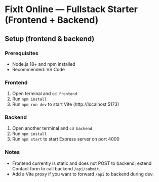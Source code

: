 # FixIt Online — Fullstack Starter (Frontend + Backend)

## Setup (frontend & backend)

### Prerequisites
- Node.js 18+ and npm installed
- Recommended: VS Code

### Frontend
1. Open terminal and `cd frontend`
2. Run `npm install`
3. Run `npm run dev` to start Vite (http://localhost:5173)

### Backend
1. Open another terminal and `cd backend`
2. Run `npm install`
3. Run `npm start` to start Express server on port 4000

### Notes
- Frontend currently is static and does not POST to backend; extend Contact form to call backend `/api/submit`.
- Add a Vite proxy if you want to forward `/api` to backend during dev.

